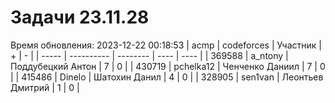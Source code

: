# Задачи 23.11.28
Время обновления: 2023-12-22 00:18:53
| acmp  | codeforces | Участник | +    | -    |
| ----- | ---------- | -------- | ---- | ---- |
| 369588 | a_ntony | Поддубецкий Антон | 7 | 0 |
| 430719 | pchelka12 | Ченченко Даниил | 7 | 0 |
| 415486 | Dinelo | Шатохин Данил | 4 | 0 |
| 328905 | sen1van | Леонтьев Дмитрий | 1 | 0 |
